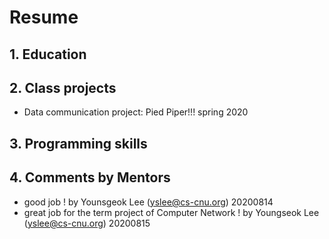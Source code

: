 # Resume
## 1. Education
## 2. Class projects
  * Data communication project: Pied Piper!!! spring 2020
## 3. Programming skills
## 4. Comments by Mentors
  * good job ! by Younsgeok Lee (yslee@cs-cnu.org) 20200814
  * great job for the term project of Computer Network ! by Youngseok Lee (yslee@cs-cnu.org) 20200815
